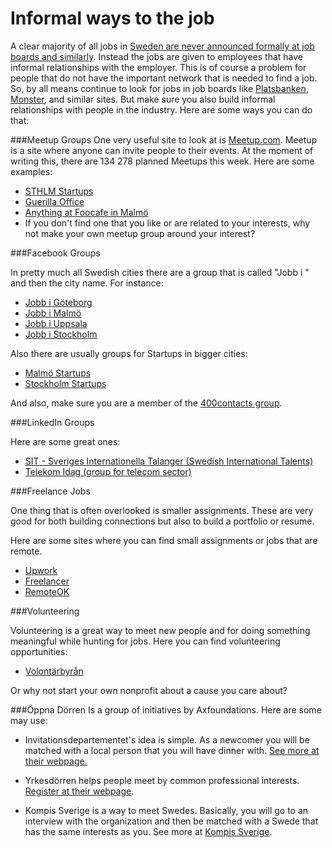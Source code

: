 # Informal ways to the job

A clear majority of all jobs in [Sweden are never announced formally at job boards and similarly](https://www.gp.se/nyheter/sverige/1.2836239-nyanlanda-star-utan-jobbnatverk?m=print). Instead the jobs are given to employees that have informal relationships with the employer. This is of course a problem for people that do not have the important network that is needed to find a job. So, by all means continue to look for jobs in job boards like [Platsbanken](http://www.ams.se), [Monster](http://www.monster.com), and similar sites. But make sure you also build informal relationships with people in the industry. Here are some ways you can do that:

###Meetup Groups
One very useful site to look at is [Meetup.com](http://www.meetup.com). Meetup is a site where anyone can invite people to their events. At the moment of writing this, there are 134 278 planned Meetups this week. Here are some examples:

* [STHLM Startups](http://www.meetup.com/STHLM-Tech-Meetup/)
* [Guerilla Office](http://www.meetup.com/Guerilla-Office/)
* [Anything at Foocafe in Malmö](http://www.foocafe.org/events)
* If you don't find one that you like or are related to your interests, why not make your own meetup group around your interest?


###Facebook Groups

In pretty much all Swedish cities there are a group that is called "Jobb i " and then the city name. For instance:

* [Jobb i Göteborg](https://www.facebook.com/groups/292413157527162/?fref=ts)
* [Jobb i Malmö](https://www.facebook.com/groups/jobbimalmo/?fref=ts)
* [Jobb i Uppsala](https://www.facebook.com/groups/366469403506783/?fref=ts)
* [Jobb i Stockholm](https://www.facebook.com/groups/jobbistockholm/?fref=ts)

Also there are usually groups for Startups in bigger cities: 

* [Malmö Startups](https://www.facebook.com/groups/malmostartups/?fref=ts)
* [Stockholm Startups](https://www.facebook.com/groups/sthlmstartups/?fref=ts)

And also, make sure you are a member of the [400contacts group](https://www.facebook.com/groups/160223374332272/?fref=ts).

###LinkedIn Groups

Here are some great ones:

* [SIT - Sveriges Internationella Talanger (Swedish International Talents)](https://www.linkedin.com/groups/6644475)
* [Telekom Idag (group for telecom sector)](https://www.linkedin.com/groups/7402451)

###Freelance Jobs

One thing that is often overlooked is smaller assignments. These are very good for both building connections but also to build a portfolio or resume.

Here are some sites where you can find small assignments or jobs that are remote.

* [Upwork](http://www.upwork.com)
* [Freelancer](http://www.freelancer.com/)
* [RemoteOK](http://www.remoteok.io)

###Volunteering

Volunteering is a great way to meet new people and for doing something meaningful while hunting for jobs. Here you can find volunteering opportunities:

* [Volontärbyrån](https://www.volontarbyran.org/)

Or why not start your own nonprofit about a cause you care about?

###Öppna Dörren
Is a group of initiatives by Axfoundations. Here are some may use:

* Invitationsdepartementet's idea is simple. As a newcomer you will be matched with a local person that you will have dinner with. [See more at their webpage.](http://invitationsdepartementet.eu/)

* Yrkesdörren helps people meet by common professional interests. [Register at their webpage](http://www.yrkesdorren.se).
* Kompis Sverige is a way to meet Swedes. Basically, you will go to an interview with the organization and then be matched with a Swede that has the same interests as you. See more at [Kompis Sverige](http://www.kompissverige.se/).

